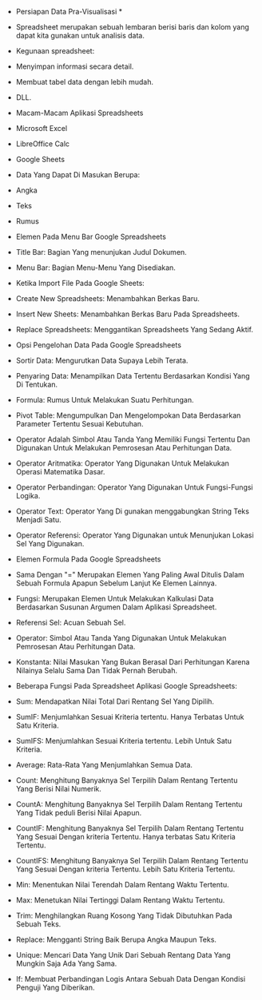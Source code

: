 
* Persiapan Data Pra-Visualisasi *


- Spreadsheet merupakan sebuah lembaran berisi baris dan kolom yang dapat kita gunakan untuk analisis data.

- Kegunaan spreadsheet:
 - Menyimpan informasi secara detail.
 - Membuat tabel data dengan lebih mudah.
 - DLL.

- Macam-Macam Aplikasi Spreadsheets
 - Microsoft Excel
 - LibreOffice Calc
 - Google Sheets

- Data Yang Dapat Di Masukan Berupa:
 - Angka
 - Teks
 - Rumus

- Elemen Pada Menu Bar Google Spreadsheets
 - Title Bar: Bagian Yang menunjukan Judul Dokumen.
 - Menu Bar: Bagian Menu-Menu Yang Disediakan.

- Ketika Import File Pada Google Sheets:
 - Create New Spreadsheets: Menambahkan Berkas Baru.
 - Insert New Sheets: Menambahkan Berkas Baru Pada Spreadsheets.
 - Replace Spreadsheets: Menggantikan Spreadsheets Yang Sedang Aktif.

- Opsi Pengelohan Data Pada Google Spreadsheets
 - Sortir Data: Mengurutkan Data Supaya Lebih Terata.
 - Penyaring Data: Menampilkan Data Tertentu Berdasarkan Kondisi Yang Di Tentukan.
 - Formula: Rumus Untuk Melakukan Suatu Perhitungan.
 - Pivot Table: Mengumpulkan Dan Mengelompokan Data Berdasarkan Parameter Tertentu Sesuai Kebutuhan.

- Operator Adalah Simbol Atau Tanda Yang Memiliki Fungsi Tertentu Dan Digunakan Untuk Melakukan Pemrosesan Atau Perhitungan Data.

- Operator Aritmatika: Operator Yang Digunakan Untuk Melakukan Operasi Matematika Dasar.

- Operator Perbandingan: Operator Yang Digunakan Untuk Fungsi-Fungsi Logika.

- Operator Text: Operator Yang Di gunakan menggabungkan String Teks Menjadi Satu.

- Operator Referensi: Operator Yang Digunakan untuk Menunjukan Lokasi Sel Yang Digunakan.

- Elemen Formula Pada Google Spreadsheets
 - Sama Dengan "=" Merupakan Elemen Yang Paling Awal Ditulis Dalam Sebuah Formula Apapun Sebelum Lanjut Ke Elemen Lainnya.
 - Fungsi: Merupakan Elemen Untuk Melakukan Kalkulasi Data Berdasarkan Susunan Argumen Dalam Aplikasi Spreadsheet.
 - Referensi Sel: Acuan Sebuah Sel.
 - Operator: Simbol Atau Tanda Yang Digunakan Untuk Melakukan Pemrosesan Atau Perhitungan Data.
 - Konstanta: Nilai Masukan Yang Bukan Berasal Dari Perhitungan Karena Nilainya Selalu Sama Dan Tidak Pernah Berubah.

- Beberapa Fungsi Pada Spreadsheet Aplikasi Google Spreadsheets:
 - Sum: Mendapatkan Nilai Total Dari Rentang Sel Yang Dipilih.
 - SumIF: Menjumlahkan Sesuai Kriteria tertentu. Hanya Terbatas Untuk Satu Kriteria.
 - SumIFS: Menjumlahkan Sesuai Kriteria tertentu. Lebih Untuk Satu Kriteria.
 - Average: Rata-Rata Yang Menjumlahkan Semua Data.
 - Count: Menghitung Banyaknya Sel Terpilih Dalam Rentang Tertentu Yang Berisi Nilai Numerik.
 - CountA: Menghitung Banyaknya Sel Terpilih Dalam Rentang Tertentu Yang Tidak peduli Berisi Nilai Apapun.
 - CountIF: Menghitung Banyaknya Sel Terpilih Dalam Rentang Tertentu Yang Sesuai Dengan kriteria Tertentu. Hanya terbatas Satu Kriteria Tertentu.
 - CountIFS: Menghitung Banyaknya Sel Terpilih Dalam Rentang Tertentu Yang Sesuai Dengan kriteria Tertentu. Lebih Satu Kriteria Tertentu.
 - Min: Menentukan Nilai Terendah Dalam Rentang Waktu Tertentu.
 - Max: Menetukan Nilai Tertinggi Dalam Rentang Waktu Tertentu.
 - Trim: Menghilangkan Ruang Kosong Yang Tidak Dibutuhkan Pada Sebuah Teks.
 - Replace: Mengganti String Baik Berupa Angka Maupun Teks.
 - Unique: Mencari Data Yang Unik Dari Sebuah Rentang Data Yang Mungkin Saja Ada Yang Sama.
 - If: Membuat Perbandingan Logis Antara Sebuah Data Dengan Kondisi Penguji Yang Diberikan.
